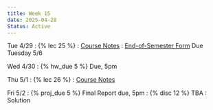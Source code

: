 ```yaml
---
title: Week 15
date: 2025-04-28
Status: Active
---
```


Tue 4/29
: {% lec 25 %}
  : [Course Notes](https://data101.org/notes/8-parallel_computing/index.html)
: [End-of-Semester Form](https://docs.google.com/forms/d/1kNioRhiC4Y2g_5ocOVcBpPJbQgtsdehb2XljpnXHJfE/edit) Due Tuesday 5/6

Wed 4/30
: {% hw_due 5 %} Due, 5pm

Thu 5/1
: {% lec 26 %}
  : [Course Notes](https://data101.org/notes/11-graph_db/index.html)

Fri 5/2
: {% proj_due 5 %} Final Report due, 5pm
: {% disc 12 %} TBA
  : Solution

<!--
Thu 8/29
: {% lec 1 %}
  : [Pre-Semester Form](https://docs.google.com/forms/d/e/1FAIpQLSdalE7Mi5AIidLUFjJMU-BoQhcGrucIZPcIiQHKAzdkcoIU6Q/viewform)
: {% disc 1 %} [SQL Review](https://drive.google.com/file/d/1t3Ob8P2QRz3zSmkJdwbh6pVDrOuqm8tV/view?usp=sharing)
  : [Solution](https://drive.google.com/file/d/1V-JpFmOymMaozOeErNO4uS8zOw-DPV8J/view?usp=sharing), [Code](https://data101.datahub.berkeley.edu/hub/user-redirect/git-pull?repo=https%3A%2F%2Fgithub.com%2Fcal-data-eng%2Ffa24-materials&urlpath=lab%2Ftree%2Ffa24-materials%2Fdisc%2Fdisc01%2Fdisc01.ipynb&branch=main){:target="\_blank"}

Friday 8/30
: {% proj_rel 0 %} [SQL Review](https://data101.datahub.berkeley.edu/hub/user-redirect/git-pull?repo=https%3A%2F%2Fgithub.com%2Fcal-data-eng%2Ffa24-materials&urlpath=lab%2Ftree%2Ffa24-materials%2Fproj%2Fproj0%2Fproj0.ipynb&branch=main)
  : Due <del>Wed 9/4</del> Thu 9/5, 5pm
  <br/>[Notes](https://data101.org/notes/1-SQL/)
-->